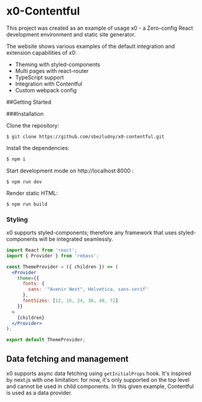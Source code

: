 # x0-Contentful

This project was created as an example of usage x0 - a Zero-config React development environment and static site generator.

The website shows various examples of the default integration and extension capabilities of x0:

* Theming with styled-components
* Multi pages with react-router
* TypeScript support
* Integration with Contentful
* Custom webpack config

##Getting Started

###Installation

Clone the repository:

```
$ git clone https://github.com/sbezludny/x0-contentful.git
```

Install the dependencies:

```bash
$ npm i
```

Start development mode on http://localhost:8000 :

```
$ npm run dev
```

Render static HTML:

```
$ npm run build
```

### Styling

x0 supports styled-components; therefore any framework that uses styled-components will be integrated seamlessly.

```jsx
import React from 'react';
import { Provider } from 'rebass';

const ThemeProvider = ({ children }) => (
  <Provider
    theme={{
      fonts: {
        sans: '"Avenir Next", Helvetica, sans-serif'
      },
      fontSizes: [12, 16, 24, 36, 48, 72]
    }}
  >
    {children}
  </Provider>
);

export default ThemeProvider;
```

## Data fetching and management

x0 supports async data fetching using `getInitialProps` hook. It's inspired by next.js with one limitation: for now, it's only supported on the top level and cannot be used in child components.
In this given example, Contentful is used as a data provider. 
